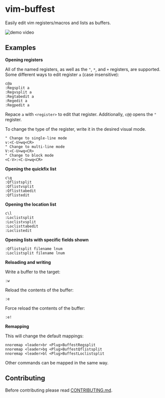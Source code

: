 # vim-buffest

Easily edit vim registers/macros and lists as buffers.

![demo video](/media/demo.gif?raw=true)

## Examples

**Opening registers**

All of the named registers, as well as the `"`, `*`, and `+` registers, are supported.
Some different ways to edit register `a` (case insensitive):

```
c@a
:Regsplit a
:Regvsplit a
:Regtabedit a
:Regedit a
:Regpedit a
```

Repace `a` with `<register>` to edit that register.
Additionally, `c@@` opens the `"` register.

To change the type of the register, write it in the desired visual mode.

```
" Change to single-line mode
v:<C-U>wq<CR>
" Change to multi-line mode
V:<C-U>wq<CR>
" Change to block mode
<C-V>:<C-U>wq<CR>
```

**Opening the quickfix list**

```
c\q
:Qflistsplit
:Qflistvsplit
:Qflisttabedit
:Qflistedit
```

**Opening the location list**

```
c\l
:Loclistsplit
:Loclistvsplit
:Loclisttabedit
:Loclistedit
```

**Opening lists with specific fields shown**

```
:Qflistsplit filename lnum
:Loclistsplit filename lnum
```

**Reloading and writing**

Write a buffer to the target:

```
:w
```

Reload the contents of the buffer:

```
:e
```

Force reload the contents of the buffer:

```
:e!
```

**Remapping**

This will change the default mappings:

```
nnoremap <leader>br <Plug>BuffestRegsplit
nnoremap <leader>bq <Plug>BuffestQflistsplit
nnoremap <leader>bl <Plug>BuffestLoclistsplit
```

Other commands can be mapped in the same way.

## Contributing

Before contributing please read [CONTRIBUTING.md](/CONTRIBUTING.md).

